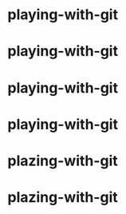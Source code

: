 # playing-with-git
# playing-with-git
# playing-with-git
# playing-with-git
# plazing-with-git
# plazing-with-git
